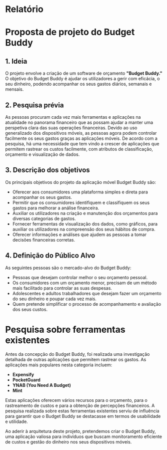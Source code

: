 # Relatório

# Proposta de projeto do Budget Buddy

## 1. Ideia
O projeto envolve a criação de um software de orçamento **"Budget Buddy."** O objetivo do Budget Buddy é ajudar os utilizadores a gerir com eficácia, o seu dinheiro, podendo acompanhar os seus gastos diários, semanais e mensais.

## 2. Pesquisa prévia
As pessoas procuram cada vez mais ferramentas e aplicações na atualidade no panorama financeiro que as possam ajudar a manter uma perspetiva clara das suas operações financeiras. Devido ao uso generalizado dos dispositivos móveis, as pessoas agora podem controlar facilmente os seus gastos graças as aplicações móveis. De acordo com a pesquisa, há uma necessidade que tem vindo a crescer de aplicações que permitem rastrear os custos facilmente, com atributos de classificação, orçamento e visualização de dados.

## 3. Descrição dos objetivos
Os principais objetivos do projeto da aplicação móvel Budget Buddy são:
- Oferecer aos consumidores uma plataforma simples e direta para acompanhar os seus gastos.
- Permitir que os consumidores identifiquem e classifiquem os seus gastos para melhorar a análise financeira.
- Auxiliar os utilizadores na criação e manutenção dos orçamentos para diversas categorias de gastos.
- Fornecer ferramentas de visualização dos dados, como gráficos, para auxiliar os utilizadores na compreensão dos seus hábitos de compra.
- Oferecer informações e análises que ajudem as pessoas a tomar decisões financeiras corretas.

## 4. Definição do Público Alvo
As seguintes pessoas são o mercado-alvo do Budget Buddy:
- Pessoas que desejam controlar melhor o seu orçamento pessoal.
- Os consumidores com um orçamento menor, precisam de um método mais facilitado para controlar as suas despesas.
- Adolescentes e adultos trabalhadores que desejam fazer um orçamento do seu dinheiro e poupar cada vez mais.
- Quem pretende simplificar o processo de acompanhamento e avaliação dos seus custos.

# Pesquisa sobre ferramentas existentes

Antes da concepção do Budget Buddy, foi realizada uma investigação detalhada de outras aplicações que permitem rastrear os gastos. As aplicações mais populares nesta categoria incluem:

- **Expensify**
- **PocketGuard**
- **YNAB (You Need A Budget)**
- **Mint**

Estas aplicações oferecem vários recursos para  o orçamento, para o rastreamento de custos e para a obtenção de percepções financeiros. A pesquisa realizada sobre estas ferramentas existentes serviu de influência para garantir que o Budget Buddy se destacasse em termos de usabilidade e utilidade.

Ao aderir à arquitetura deste projeto, pretendemos criar o Budget Buddy, uma aplicação valiosa para indivíduos que buscam monitoramento eficiente de custos e gestão do dinheiro nos seus dispositivos móveis.
